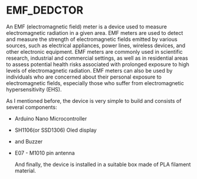 # EMF_DEDCTOR

An EMF (electromagnetic field) meter is a device used to measure electromagnetic radiation in a given area. EMF meters are used to detect and measure the strength of electromagnetic fields emitted by various sources, such as electrical appliances, power lines, wireless devices, and other electronic equipment. 
EMF meters are commonly used in scientific research, industrial and commercial settings, as well as in residential areas to assess potential health risks associated with prolonged exposure to high levels of electromagnetic radiation. EMF meters can also be used by individuals who are concerned about their personal exposure to electromagnetic fields, especially those who suffer from electromagnetic hypersensitivity (EHS). 

As I mentioned before, the device is very simple to build and consists of several components: 
- Arduino Nano Microcontroller 
- SH1106(or SSD1306) Oled display 
- and Buzzer 
- E07 - M1010 pin antenna

  And finally, the device is installed in a suitable box made of PLA filament material.


  
